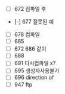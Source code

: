 - [ ] 672 컴파일 후
- [-] 677 잘못된 예
- [ ] 678 컴파일
- [ ] 685
- [ ] 672 686 같이
- [ ] 688
- [ ] 691 다시컴파일 x?
- [ ] 695 생성자사용불가
- [ ] 696 direction of
- [ ] 947 ftp 